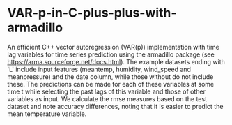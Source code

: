 # VAR-p-in-C-plus-plus-with-armadillo
An efficient C++ vector autoregression (VAR(p)) implementation with time lag variables for time series prediction using the armadillo package (see https://arma.sourceforge.net/docs.html). The example datasets ending with 'L' include input features (meantemp, humidity, wind_speed	and meanpressure) and the date column, while those without do not include these. The predictions can be made for each of these variables at some time t while selecting the past lags of this variable and those of other variables as input. We calculate the rmse measures based on the test dataset and note accuracy differences, noting that it is easier to predict the mean temperature variable.   
 
